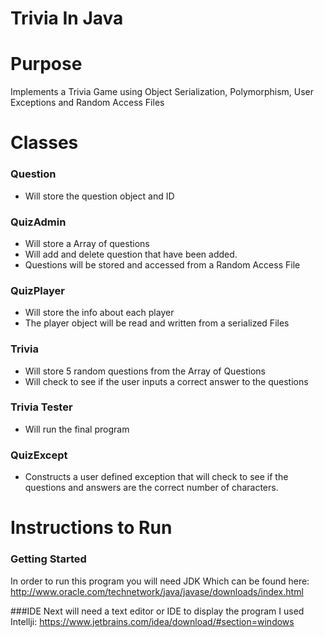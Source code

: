 # Trivia In Java


# Purpose 
Implements a Trivia Game using Object Serialization, Polymorphism, User Exceptions and Random Access Files

# Classes
### Question
  - Will store the question object and ID
### QuizAdmin
  - Will store a Array of questions
  - Will add and delete question that have been added.
  - Questions will be stored and accessed from a Random Access File
### QuizPlayer
   - Will store the info about each player
   - The player object will be read and written from a serialized Files
### Trivia
   - Will store 5 random questions from the Array of Questions
   - Will check to see if the user inputs a correct answer to the questions
### Trivia Tester
   - Will run the final program
### QuizExcept 
   - Constructs a user defined exception that will check to see if the questions and answers are the correct number of characters.
   
# Instructions to Run

### Getting Started 

In order to run this program you will need JDK
Which can be found here: http://www.oracle.com/technetwork/java/javase/downloads/index.html

###IDE
Next will need a text editor or IDE to display the program
I used Intellji: https://www.jetbrains.com/idea/download/#section=windows



